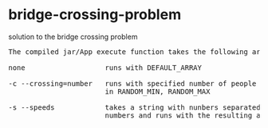 # bridge-crossing-problem
solution to the bridge crossing problem
<pre>
The compiled jar/App execute function takes the following arguments:<br>
none                   runs with DEFAULT_ARRAY<br>
-c --crossing=number   runs with specified number of people with random generated speeds as defined
                       in RANDOM_MIN, RANDOM_MAX<br>
-s --speeds            takes a string with nunbers separated by any non number delimiter. Extracts
                       numbers and runs with the resulting array.
</pre>
